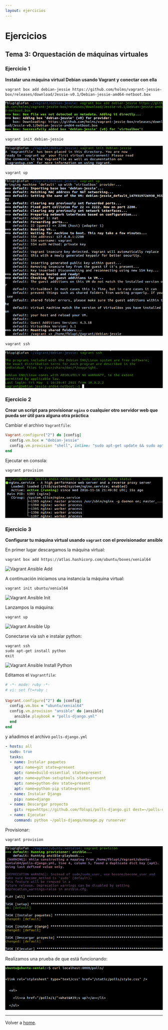```yaml
---
layout: ejercicios
---
```


# Ejercicios

## Tema 3: Orquestación de máquinas virtuales

### Ejercicio 1

**Instalar una máquina virtual Debian usando Vagrant y conectar con ella**

```
vagrant box add debian-jessie https://github.com/holms/vagrant-jessie-box/releases/download/Jessie-v0.1/Debian-jessie-amd64-netboot.box
```

![Vagrant Add](images/vagrant-add.png "vagrant-add")

```
vagrant init debian-jessie
```

![Vagrant Init](images/vagrant-init.png "vagrant-init")

```
vagrant up
```

![Vagrant Up](images/vagrant-up.png "vagrant-up")


```
vagrant ssh
```

![Vagrant SSH](images/vagrant-ssh.png "vagrant-ssh")

### Ejercicio 2

**Crear un script para provisionar `nginx` o cualquier otro servidor web que pueda ser útil para alguna otra práctica**

Cambiar el archivo `Vagrantfile`:

```rb
Vagrant.configure("2") do |config|
  config.vm.box = "debian-jessie"
  config.vm.provision "shell", inline: "sudo apt-get update && sudo apt-get install -y nginx"
end
```

Ejecutar en consola:

```
vagrant provision
```

![Vagrant nginx](images/vagrant-nginx.png "vagrant-nginx")

### Ejercicio 3

**Configurar tu máquina virtual usando `vagrant` con el provisionador
ansible**

En primer lugar descargamos la máquina virtual:

```
vagrant box add https://atlas.hashicorp.com/ubuntu/boxes/xenial64
```

![Vagrant Ansible Add](images/vangrant-ansible-add.png "vangrant-ansible-add")

A continuación iniciamos una instancia la máquina virtual:

```
vagrant init ubuntu/xenial64
```

![Vagrant Ansible Init](images/vangrant-ansible-init.png "vangrant-ansible-init")

Lanzampos la máquina:

```
vagrant up
```

![Vagrant Ansible Up](images/vangrant-ansible-up.png "vangrant-ansible-up")

Conectarse vía ssh e instalar python:

```
vagrant ssh
sudo apt-get install python
exit
```

![Vagrant Ansible Install Python](images/vangrant-ansible-install-python.png "vangrant-ansible-install-python")

Editamos el `Vagrantfile`:

```rb
# -*- mode: ruby -*-
# vi: set ft=ruby :

Vagrant.configure("2") do |config|
  config.vm.box = "ubuntu/xenial64"
  config.vm.provision "ansible" do |ansible|
    ansible.playbook = "polls-django.yml"
  end
end
```

y añadimos el archivo `polls-django.yml`

```yml
- hosts: all
  sudo: true
  tasks:
  - name: Instalar paquetes
    apt: name=git state=present
    apt: name=build-essential state=present
    apt: name=python-setuptools state=present
    apt: name=python-dev state=present
    apt: name=python-pip state=present
  - name: Instalar Django
    pip: name=django
  - name: Descargar proyecto
    git: repo=https://github.com/fblupi/polls-django.git dest=~/polls-django clone=yes force=yes
  - name: Ejecutar
    command: python ~/polls-django/manage.py runserver
```

Provisionar:

```
vagrant provision
```

![Vagrant Ansible Provision](images/vagrant-ansible-provision.png "vagrant-ansible-provision")

Realizamos una prueba de que está funcionando:

![Vagrant Ansible Running](images/vagrant-ansible-running.png "vagrant-ansible-running")

---

Volver a [home](index).
